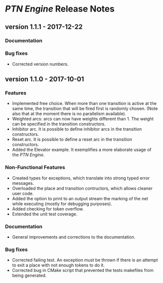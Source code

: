 # *PTN Engine* Release Notes

## version 1.1.1 - 2017-12-22

### Documentation

### Bug fixes
 - Corrected version numbers. 


## version 1.1.0 - 2017-10-01

### Features
 - Implemented free choice. When more than one transition is active at the same 
 time, the transition that will be fired first is randomly chosen. (Note also
 that at the moment there is no parallelism available). 
 - Weighted arcs: arcs can now have weights different than 1. The weight can be 
 specified in the transition constructors.
 - Inhibitor arc. It is possible to define inhibitor arcs in the transition 
 constructors.
 - Reset arc. It is possible to define a reset arc in the transition 
 constructors.
 - Added the Elevator example. It exemplifies a more elaborate usage of the 
 *PTN Engine*.
 
### Non-Functional Features
 - Created types for exceptions, which translate into strong typed error 
 messages.
 - Overloaded the place and transition contructors, which allows cleaner user 
 code.
 - Added the option to print to an output stream the marking of the net while
 executing (mostly for debugging purposes).
 - Added checking for token overflow.
 - Extended the unit test coverage.

### Documentation
 - General improvements and corrections to the documentation.

### Bug fixes
- Corrected failing test. An exception must be thrown if there is an attempt
 to exit a place with not enough tokens to do it.
- Corrected bug in CMake script that prevented the tests makefiles from being
generated.
